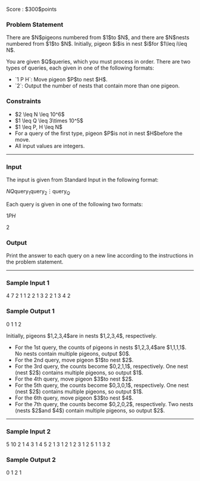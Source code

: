 
<div>

<span>

<span>

<p>
Score : $300$points
</p>

<div>

<section>

### **Problem Statement**

<p>
There are $N$pigeons numbered from $1$to $N$, and there are $N$nests numbered from $1$to $N$. Initially, pigeon $i$is in nest $i$for $1\leq i\leq N$.
</p>

<p>
You are given $Q$queries, which you must process in order. There are two types of queries, each given in one of the following formats:
</p>

<ul>

<li>
`1 P H`: Move pigeon $P$to nest $H$.
</li>

<li>
`2`: Output the number of nests that contain more than one pigeon.
</li>

</ul>

</section>

</div>

<div>

<section>

### **Constraints**

<ul>

<li>
$2 \leq N \leq 10^6$
</li>

<li>
$1 \leq Q \leq 3\times 10^5$
</li>

<li>
$1 \leq P, H \leq N$
</li>

<li>
For a query of the first type, pigeon $P$is not in nest $H$before the move.
</li>

<li>
All input values are integers.
</li>

</ul>

</section>

</div>

---

<div>

<div>

<section>

### **Input**

<p>
The input is given from Standard Input in the following format:
</p>

<div>

$N$$Q$$\mathrm{query}_1$$\mathrm{query}_2$$\vdots$$\mathrm{query}_Q$
</div>

<p>
Each query is given in one of the following two formats:
</p>

<div>

$1$$P$$H$
</div>

<div>

$2$
</div>

</section>

</div>

<div>

<section>

### **Output**

<p>
Print the answer to each query on a new line according to the instructions in the problem statement.
</p>

</section>

</div>

</div>

---

<div>

<section>

### **Sample Input 1**

<div>

4 7
2
1 1 2
2
1 3 2
2
1 3 4
2

</div>

</section>

</div>

<div>

<section>

### **Sample Output 1**

<div>

0
1
1
2

</div>

<p>
Initially, pigeons $1,2,3,4$are in nests $1,2,3,4$, respectively.
</p>

<ul>

<li>
For the 1st query, the counts of pigeons in nests $1,2,3,4$are $1,1,1,1$. No nests contain multiple pigeons, output $0$.
</li>

<li>
For the 2nd query, move pigeon $1$to nest $2$.
</li>

<li>
For the 3rd query, the counts become $0,2,1,1$, respectively. One nest (nest $2$) contains multiple pigeons, so output $1$.
</li>

<li>
For the 4th query, move pigeon $3$to nest $2$.
</li>

<li>
For the 5th query, the counts become $0,3,0,1$, respectively. One nest (nest $2$) contains multiple pigeons, so output $1$.
</li>

<li>
For the 6th query, move pigeon $3$to nest $4$.
</li>

<li>
For the 7th query, the counts become $0,2,0,2$, respectively. Two nests (nests $2$and $4$) contain multiple pigeons, so output $2$.
</li>

</ul>

</section>

</div>

---

<div>

<section>

### **Sample Input 2**

<div>

5 10
2
1 4 3
1 4 5
2
1 3 1
2
1 2 3
1 2 5
1 1 3
2

</div>

</section>

</div>

<div>

<section>

### **Sample Output 2**

<div>

0
1
2
1

</div>

</section>

</div>

</span>

</span>

</div>
